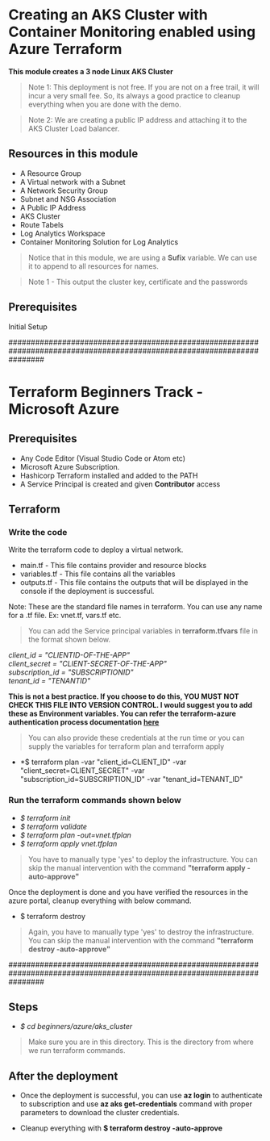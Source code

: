 # Creating an AKS Cluster with Container Monitoring enabled using Azure Terraform

**This module creates a 3 node Linux AKS Cluster**

> Note 1: This deployment is not free. If you are not on a free trail, it will incur a very small fee. So, its always a good practice to cleanup everything when you are done with the demo.

> Note 2: We are creating a public IP address and attaching it to the AKS Cluster Load balancer.
## Resources in this module

- A Resource Group
- A Virtual network with a Subnet
- A Network Security Group
- Subnet and NSG Association
- A Public IP Address
- AKS Cluster
- Route Tabels
- Log Analytics Workspace
- Container Monitoring Solution for Log Analytics

> Notice that in this module, we are using a **Sufix** variable. We can use it to append to all resources for names.

> Note 1 - This output the cluster key, certificate and the passwords 

## Prerequisites

Initial Setup


########################################################################################################################

# Terraform Beginners Track - Microsoft Azure

## Prerequisites

- Any Code Editor (Visual Studio Code or Atom etc) 
- Microsoft Azure Subscription. 
- Hashicorp Terraform installed and added to the PATH
- A Service Principal is created and given **Contributor** access

## Terraform

### Write the code

Write the terraform code to deploy a virtual network.

- main.tf - This file contains provider and resource blocks
- variables.tf - This file contains all the variables
- outputs.tf - This file contains the outputs that will be displayed in the console if the deployment is successful.

Note: These are the standard file names in terraform. You can use any name for a .tf file. Ex: vnet.tf, vars.tf etc.

> You can add the Service principal variables in **terraform.tfvars** file in the format shown below.

*client_id  = "CLIENTID-OF-THE-APP"\
client_secret  = "CLIENT-SECRET-OF-THE-APP"\
subscription_id  = "SUBSCRIPTIONID"\
tenant_id  = "TENANTID"*

**This is not a best practice. If you choose to do this, YOU MUST NOT CHECK THIS FILE INTO VERSION CONTROL. 
I would suggest you to add these as Environment variables. You can refer the terraform-azure authentication process documentation [here](https://www.terraform.io/docs/providers/azurerm/guides/service_principal_client_secret.html)**

> You can also provide these credentials at the run time or you can supply the variables for terraform plan and terraform apply

- *$ terraform plan -var "client_id=CLIENT_ID" -var "client_secret=CLIENT_SECRET" -var "subscription_id=SUBSCRIPTION_ID" -var "tenant_id=TENANT_ID"

### Run the terraform commands shown below 


- *$ terraform init*
- *$ terraform validate*
- *$ terraform plan -out=vnet.tfplan*
- *$ terraform apply vnet.tfplan* 

> You have to manually type 'yes' to deploy the infrastructure. You can skip the manual intervention with the command **"terraform apply -auto-approve"**

Once the deployment is done and you have verified the resources in the azure portal, cleanup everything with below command.

- $ terraform destroy

> Again, you have to manually type 'yes' to destroy the infrastructure. You can skip the manual intervention with the command **"terraform destroy -auto-approve"**



########################################################################################################################




## Steps

- *$ cd beginners/azure/aks_cluster* 

> Make sure you are in this directory. This is the directory from where we run terraform commands.

## After the deployment

- Once the deployment is successful, you can use **az login** to authenticate to subscription and use **az aks get-credentials** command with proper parameters to download the cluster credentials.

- Cleanup everything with **$ terraform destroy -auto-approve**